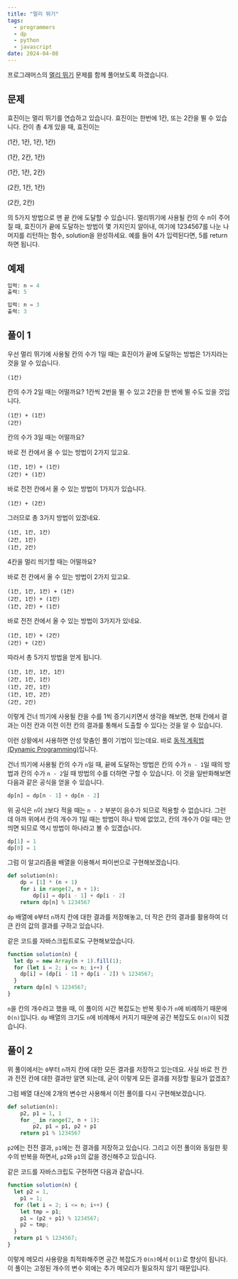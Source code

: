 ```yaml
---
title: "멀리 뛰기"
tags:
  - programmers
  - dp
  - python
  - javascript
date: 2024-04-08
---
```


프로그래머스의 [멀리 뛰기](https://school.programmers.co.kr/learn/courses/30/lessons/12914) 문제를 함께 풀어보도록 하겠습니다.

## 문제

효진이는 멀리 뛰기를 연습하고 있습니다.
효진이는 한번에 1칸, 또는 2칸을 뛸 수 있습니다.
칸이 총 4개 있을 때, 효진이는

(1칸, 1칸, 1칸, 1칸)

(1칸, 2칸, 1칸)

(1칸, 1칸, 2칸)

(2칸, 1칸, 1칸)

(2칸, 2칸)

의 5가지 방법으로 맨 끝 칸에 도달할 수 있습니다.
멀리뛰기에 사용될 칸의 수 n이 주어질 때, 효진이가 끝에 도달하는 방법이 몇 가지인지 알아내, 여기에 1234567를 나눈 나머지를 리턴하는 함수, solution을 완성하세요.
예를 들어 4가 입력된다면, 5를 return하면 됩니다.

## 예제

```py
입력: n = 4
출력: 5
```

```py
입력: n = 3
출력: 3
```

## 풀이 1

우선 멀리 뛰기에 사용될 칸의 수가 1일 때는 효진이가 끝에 도달하는 방법은 1가지라는 것을 알 수 있습니다.

```
(1칸)
```

칸의 수가 2일 때는 어떨까요?
1칸씩 2번을 뛸 수 있고 2칸을 한 번에 뛸 수도 있을 것입니다.

```
(1칸) + (1칸)
(2칸)
```

칸의 수가 3일 때는 어떨까요?

바로 전 칸에서 올 수 있는 방법이 2가지 있고요.

```
(1칸, 1칸) + (1칸)
(2칸) + (1칸)
```

바로 전전 칸에서 올 수 있는 방법이 1가지가 있습니다.

```
(1칸) + (2칸)
```

그러므로 총 3가지 방법이 있겠네요.

```
(1칸, 1칸, 1칸)
(2칸, 1칸)
(1칸, 2칸)
```

4칸을 멀리 띄기할 때는 어떨까요?

바로 전 칸에서 올 수 있는 방법이 2가지 있고요.

```
(1칸, 1칸, 1칸) + (1칸)
(2칸, 1칸) + (1칸)
(1칸, 2칸) + (1칸)
```

바로 전전 칸에서 올 수 있는 방법이 3가지가 있네요.

```
(1칸, 1칸) + (2칸)
(2칸) + (2칸)
```

따라서 총 5가지 방법을 얻게 됩니다.

```
(1칸, 1칸, 1칸, 1칸)
(2칸, 1칸, 1칸)
(1칸, 2칸, 1칸)
(1칸, 1칸, 2칸)
(2칸, 2칸)
```

이렇게 건너 띄기에 사용될 칸을 수를 1씩 증기시키면서 생각을 해보면,
현재 칸에서 결과는 이전 칸과 이전 이전 칸의 결과를 통해서 도출할 수 있다는 것을 알 수 있습니다.

이런 상황에서 사용하면 안성 맞춤인 풀이 기법이 있는데요.
바로 [동적 계획법 (Dynamic Programming)](/algorithms/dp/)입니다.

건너 띄기에 사용될 칸의 수가 `n`일 때, 끝에 도달하는 방법은 칸의 수가 `n - 1`일 때의 방법과 칸의 수가 `n - 2`일 때 방법의 수를 더하면 구할 수 있습니다.
이 것을 일반화해보면 다음과 같은 공식을 얻을 수 있습니다.

```py
dp[n] = dp[n - 1] + dp[n - 2]
```

위 공식은 `n`이 `2`보다 적을 때는 `n - 2` 부분이 음수가 되므로 적용할 수 없습니다.
그런데 아까 위에서 칸의 개수가 1일 때는 방법이 하나 밖에 없었고, 칸의 개수가 0일 때는 안 띄면 되므로 역시 방법이 하나라고 볼 수 있겠습니다.

```py
dp[1] = 1
dp[0] = 1
```

그럼 이 알고리즘을 배열을 이용해서 파이썬으로 구현해보겠습니다.

```py
def solution(n):
    dp = [1] * (n + 1)
    for i in range(2, n + 1):
        dp[i] = dp[i - 1] + dp[i - 2]
    return dp[n] % 1234567
```

`dp` 배열에 `0`부터 `n`까지 칸에 대한 결과를 저장해놓고, 더 작은 칸의 결과를 활용하여 더 큰 칸의 값의 결과를 구하고 있습니다.

같은 코드를 자바스크립트로도 구현해보았습니다.

```js
function solution(n) {
  let dp = new Array(n + 1).fill(1);
  for (let i = 2; i <= n; i++) {
    dp[i] = (dp[i - 1] + dp[i - 2]) % 1234567;
  }
  return dp[n] % 1234567;
}
```

`n`을 칸의 개수라고 했을 때, 이 풀이의 시간 복잡도는 반복 횟수가 `n`에 비례하기 때문에 `O(n)`입니다.
`dp` 배열의 크기도 `n`에 비례해서 커지기 때문에 공간 복잡도도 `O(n)`이 되겠습니다.

## 풀이 2

위 풀이에서는 `0`부터 `n`까지 칸에 대한 모든 결과를 저장하고 있는데요.
사실 바로 전 칸과 전전 칸에 대한 결과만 알면 되는데, 굳이 이렇게 모든 결과를 저장할 필요가 없겠죠?

그럼 배열 대신에 2개의 변수만 사용해서 이전 풀이를 다시 구현해보겠습니다.

```py
def solution(n):
    p2, p1 = 1, 1
    for _ in range(2, n + 1):
        p2, p1 = p1, p2 + p1
    return p1 % 1234567
```

`p2`에는 전전 결과, `p1`에는 전 결과를 저장하고 있습니다.
그리고 이전 풀이와 동일한 횟수의 반복을 하면서, `p2`와 `p1`의 값을 갱신해주고 있습니다.

같은 코드를 자바스크립도 구현하면 다음과 같습니다.

```js
function solution(n) {
  let p2 = 1,
    p1 = 1;
  for (let i = 2; i <= n; i++) {
    let tmp = p1;
    p1 = (p2 + p1) % 1234567;
    p2 = tmp;
  }
  return p1 % 1234567;
}
```

이렇게 메모리 사용량을 최적화해주면 공간 복잡도가 `O(n)`에서 `O(1)`로 향상이 됩니다.
이 풀이는 고정된 개수의 변수 외에는 추가 메모리가 필요하지 않기 때문입니다.
